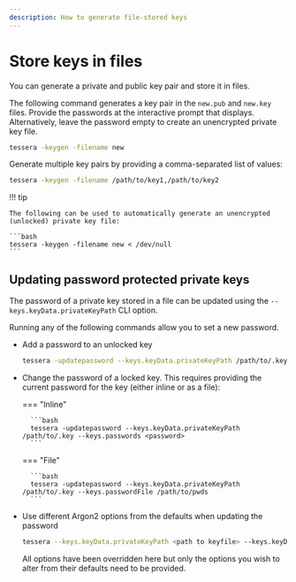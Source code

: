 ```yaml
---
description: How to generate file-stored keys
---
```


# Store keys in files

You can generate a private and public key pair and store it in files.

The following command generates a key pair in the `new.pub` and `new.key` files.
Provide the passwords at the interactive prompt that displays. Alternatively, leave the password
empty to create an unencrypted private key file.

```bash
tessera -keygen -filename new
```

Generate multiple key pairs by providing a comma-separated list of values:

```bash
tessera -keygen -filename /path/to/key1,/path/to/key2
```

!!! tip

    The following can be used to automatically generate an unencrypted (unlocked) private key file:

    ```bash
    tessera -keygen -filename new < /dev/null
    ```

## Updating password protected private keys

The password of a private key stored in a file can be updated using the
`--keys.keyData.privateKeyPath` CLI option.

Running any of the following commands allow you to set a new password.

* Add a password to an unlocked key

    ```bash
    tessera -updatepassword --keys.keyData.privateKeyPath /path/to/.key
    ```

* Change the password of a locked key. This requires providing the current password for the
    key (either inline or as a file):

    === "Inline"

        ```bash
        tessera -updatepassword --keys.keyData.privateKeyPath /path/to/.key --keys.passwords <password>
        ```

    === "File"

        ```bash
        tessera -updatepassword --keys.keyData.privateKeyPath /path/to/.key --keys.passwordFile /path/to/pwds
        ```

* Use different Argon2 options from the defaults when updating the password

    ```bash
    tessera --keys.keyData.privateKeyPath <path to keyfile> --keys.keyData.config.data.aopts.algorithm <algorithm> --keys.keyData.config.data.aopts.iterations <iterations> --keys.keyData.config.data.aopts.memory <memory> --keys.keyData.config.data.aopts.parallelism <parallelism>
    ```

    All options have been overridden here but only the options you wish to alter from their defaults
    need to be provided.

